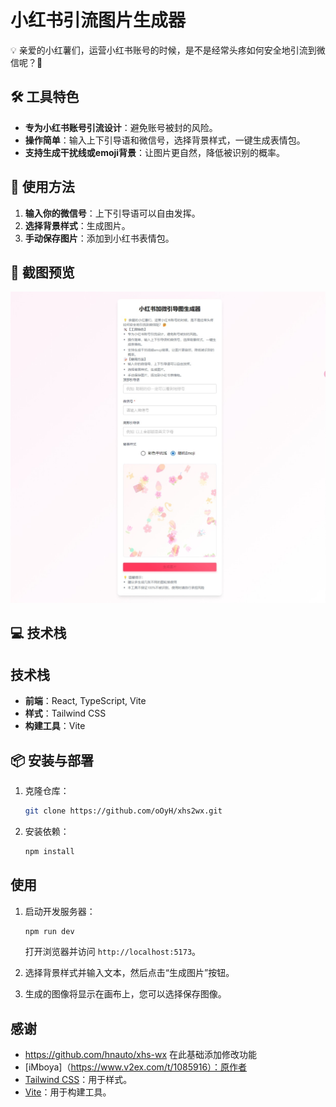 # 小红书引流图片生成器

💡 亲爱的小红薯们，运营小红书账号的时候，是不是经常头疼如何安全地引流到微信呢？🤔

## 🛠️ 工具特色

- **专为小红书账号引流设计**：避免账号被封的风险。
- **操作简单**：输入上下引导语和微信号，选择背景样式，一键生成表情包。
- **支持生成干扰线或emoji背景**：让图片更自然，降低被识别的概率。

## 📝 使用方法

1. **输入你的微信号**：上下引导语可以自由发挥。
2. **选择背景样式**：生成图片。
3. **手动保存图片**：添加到小红书表情包。

## 📸 截图预览

![小红书引流图片生成器](./screenshot.png) 

## 💻 技术栈

## 技术栈

- **前端**：React, TypeScript, Vite
- **样式**：Tailwind CSS
- **构建工具**：Vite


## 📦 安装与部署

1. 克隆仓库：
   ```bash
   git clone https://github.com/oOyH/xhs2wx.git

2. 安装依赖：

   ```bash
   npm install
   ```

## 使用

1. 启动开发服务器：

   ```bash
   npm run dev
   ```

   打开浏览器并访问 `http://localhost:5173`。

2. 选择背景样式并输入文本，然后点击“生成图片”按钮。

3. 生成的图像将显示在画布上，您可以选择保存图像。

## 感谢
- https://github.com/hnauto/xhs-wx 在此基础添加修改功能
- [iMboya]（https://www.v2ex.com/t/1085916）：原作者
- [Tailwind CSS](https://tailwindcss.com/)：用于样式。
- [Vite](https://vitejs.dev/)：用于构建工具。
